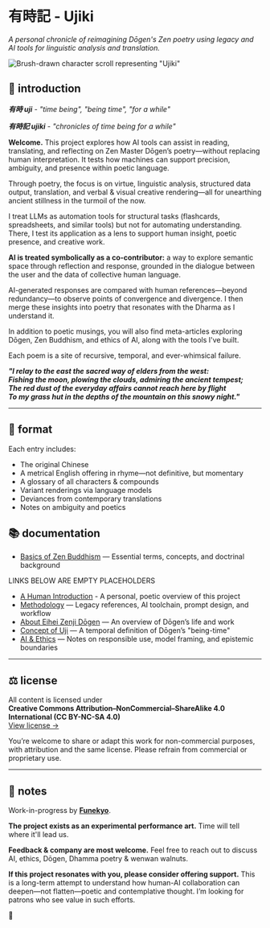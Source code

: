 # 有時記 - Ujiki
*A personal chronicle of reimagining Dōgen's Zen poetry using legacy and AI tools for linguistic analysis and translation.*

![Brush-drawn character scroll representing "Ujiki"](https://github.com/user-attachments/assets/62796452-9db6-4c23-8bf8-8fb1776b280e)


## 🌸 introduction

***有時 uji*** - *"time being", "being time", "for a while"*

***有時記 ujiki*** - *"chronicles of time being for a while"*

**Welcome.** This project explores how AI tools can assist in reading, translating, and reflecting on Zen Master Dōgen’s poetry—without replacing human interpretation. It tests how machines can support precision, ambiguity, and presence within poetic language.

Through poetry, the focus is on virtue, linguistic analysis, structured data output, translation, and verbal & visual creative rendering—all for unearthing ancient stillness in the turmoil of the now.

I treat LLMs as automation tools for structural tasks (flashcards, spreadsheets, and similar tools) but not for automating understanding. There, I test its application as a lens to support human insight, poetic presence, and creative work.

**AI is treated symbolically as a co-contributor:** a way to explore semantic space through reflection and response, grounded in the dialogue between the user and the data of collective human language.

AI-generated responses are compared with human references—beyond redundancy—to observe points of convergence and divergence. I then merge these insights into poetry that resonates with the Dharma as I understand it.

In addition to poetic musings, you will also find meta-articles exploring Dōgen, Zen Buddhism, and ethics of AI, along with the tools I've built. 

Each poem is a site of recursive, temporal, and ever-whimsical failure.

***"I relay to the east the sacred way of elders from the west:*  
*Fishing the moon, plowing the clouds, admiring the ancient tempest;*  
*The red dust of the everyday affairs cannot reach here by flight*  
*To my grass hut in the depths of the mountain on this snowy night."***

---

## 📄 format

Each entry includes:

- The original Chinese
- A metrical English offering in rhyme—not definitive, but momentary
- A glossary of all characters & compounds
- Variant renderings via language models
- Deviances from contemporary translations
- Notes on ambiguity and poetics

## 📚 documentation

- [Basics of Zen Buddhism](https://github.com/Funekyo/Ujiki/blob/main/Documents/Basics%20of%20Zen%20Buddhism.md) — Essential terms, concepts, and doctrinal background

LINKS BELOW ARE EMPTY PLACEHOLDERS

- [A Human Introduction](https://github.com/Funekyo/Ujiki/blob/main/Documents/A%20Human%20Introduction) - A personal, poetic overview of this project
- [Methodology](https://github.com/Funekyo/Ujiki/blob/main/Documents/Methodology) — Legacy references, AI toolchain, prompt design, and workflow  
- [About Eihei Zenji Dōgen](https://github.com/Funekyo/Ujiki/blob/main/Documents/About%20Eihei%20Zenji%20D%C5%8Dgen) — An overview of Dōgen’s life and work
- [Concept of Uji](https://github.com/Funekyo/Ujiki/blob/main/Documents/Concept%20of%20Uji) — A temporal definition of Dōgen’s "being-time"
- [AI & Ethics](https://github.com/Funekyo/Ujiki/blob/main/Documents/AI%20%26%20Ethics) — Notes on responsible use, model framing, and epistemic boundaries

---

## ⚖️ license

All content is licensed under  
**Creative Commons Attribution–NonCommercial–ShareAlike 4.0 International (CC BY-NC-SA 4.0)**  
[View license →](https://creativecommons.org/licenses/by-nc-sa/4.0/)

You’re welcome to share or adapt this work for non-commercial purposes, with attribution and the same license. Please refrain from commercial or proprietary use.


---

## 📝 notes

Work-in-progress by **[Funekyo](https://github.com/Funekyo)**.

**The project exists as an experimental performance art.** Time will tell where it'll lead us.  

**Feedback & company are most welcome.** Feel free to reach out to discuss AI, ethics, Dōgen, Dhamma poetry & wenwan walnuts.

**If this project resonates with you, please consider offering support.** This is a long-term attempt to understand how human-AI collaboration can deepen—not flatten—poetic and contemplative thought. I’m looking for patrons who see value in such efforts.

🌸
